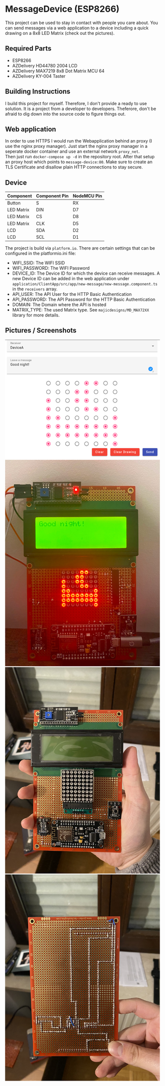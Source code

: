 # MessageDevice (ESP8266)
This project can be used to stay in contact with people you care about. You can send messages via a web application to a device including a quick drawing on a 8x8 LED Matrix (check out the pictures).
## Required Parts
* ESP8266
* AZDelivery HD44780 2004 LCD
* AZDelivery MAX7219 8x8 Dot Matrix MCU 64
* AZDelivery KY-004 Taster
## Building Instructions
I build this project for myself. Therefore, I don't provide a ready to use solution. It is a project from a developer to developers. Theferore, don't be afraid to dig down into the source code to figure things out.
## Web application
In order to use HTTPS I would run the Webapplication behind an proxy (I use the nginx proxy manager). Just start the nginx proxy manager in a seperate docker container and use an external network `proxy_net`.  
Then just run `docker-compose up -d` in the repository root. After that setup an proxy host which points to `message-device:80`. Make sure to create an TLS Certificate and disallow plain HTTP connections to stay secure.
## Device
| Component  | Component Pin | NodeMCU Pin |
|------------|---------------|-------------|
| Button     | S             | RX          |
| LED Matrix | DIN           | D7          |
| LED Matrix | CS            | D8          |
| LED Matrix | CLK           | D5          |
| LCD        | SDA           | D2          |
| LCD        | SCL           | D1          |

The project is build via `platform.io`. There are certain settings that can be configured in the platformio.ini file:
* WIFI_SSID: The WIFI SSID
* WIFI_PASSWORD: The WIFI Password
* DEVICE_ID: The Device ID for which the device can receive messages. A new Device ID can be added in the web application under `application/ClientApp/src/app/new-message/new-message.component.ts` in the `receivers` array.
* API_USER: The API User for the HTTP Basic Authentication
* API_PASSWORD: The API Password for the HTTP Basic Authentication
* DOMAIN: The Domain where the API is hosted
* MATRIX_TYPE: The used Matrix type. See `majicdesigns/MD_MAX72XX` library for more details.

## Pictures / Screenshots
![web application](doc/web_application.png?raw=true)
![good night message](doc/good_night.jpeg?raw=true)
![device front](doc/device_front.jpeg?raw=true)
![device back](doc/device_back.jpeg?raw=true)